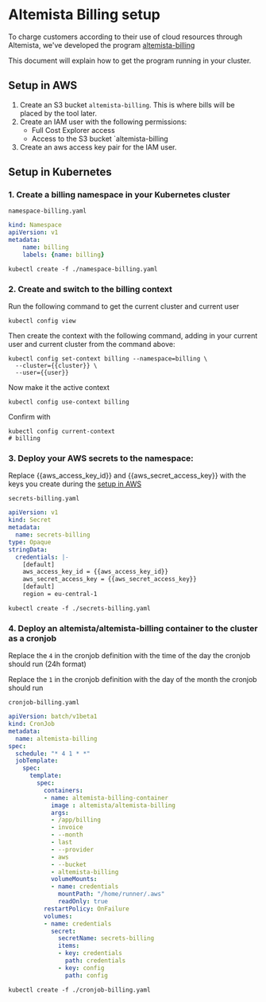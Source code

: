 # Altemista Billing setup

To charge customers according to their use of cloud resources through Altemista, we've developed the program [altemista-billing](www.github.com/altemista/altemista-billing)

This document will explain how to get the program running in your cluster.

Setup in AWS
------------

1. Create an S3 bucket `altemista-billing`. This is where bills will be placed by the tool later.
1. Create an IAM user with the following permissions:
    - Full Cost Explorer access
    - Access to the S3 bucket `altemista-billing
1. Create an aws access key pair for the IAM user.


Setup in Kubernetes
-------------------

### 1. Create a billing namespace in your Kubernetes cluster


`namespace-billing.yaml`
```yaml
kind: Namespace
apiVersion: v1
metadata:
    name: billing
    labels: {name: billing}

```

```shell
kubectl create -f ./namespace-billing.yaml
```

### 2. Create and switch to the billing context

Run the following command to get the current cluster and current user

```shell
kubectl config view
```

Then create the context with the following command, adding in your current user and current cluster from the command above:
```shell
kubectl config set-context billing --namespace=billing \
  --cluster={{cluster}} \
  --user={{user}}
```

Now make it the active context

```shell
kubectl config use-context billing
```
Confirm with
```shell
kubectl config current-context
# billing
```

### 3. Deploy your AWS secrets to the namespace:

Replace {{aws_access_key_id}} and {{aws_secret_access_key}} with the keys you create during the [setup in AWS](#setup-in-aws)

`secrets-billing.yaml`
```yaml
apiVersion: v1
kind: Secret
metadata:
  name: secrets-billing
type: Opaque
stringData:
  credentials: |-
    [default]
    aws_access_key_id = {{aws_access_key_id}}
    aws_secret_access_key = {{aws_secret_access_key}}
    [default]
    region = eu-central-1
```


```shell
kubectl create -f ./secrets-billing.yaml
```

### 4. Deploy an altemista/altemista-billing container to the cluster as a cronjob

Replace the `4` in the cronjob definition with the time of the day the cronjob should run (24h format)

Replace the `1` in the cronjob definition with the day of the month the cronjob should run

`cronjob-billing.yaml`
```yaml
apiVersion: batch/v1beta1
kind: CronJob
metadata:
  name: altemista-billing
spec:
  schedule: "* 4 1 * *"
  jobTemplate:
    spec:
      template:
        spec:
          containers:
          - name: altemista-billing-container
            image : altemista/altemista-billing
            args:
            - /app/billing
            - invoice 
            - --month
            - last
            - --provider 
            - aws
            - --bucket
            - altemista-billing
            volumeMounts:
            - name: credentials
              mountPath: "/home/runner/.aws"
              readOnly: true
          restartPolicy: OnFailure
          volumes:
          - name: credentials
            secret:
              secretName: secrets-billing
              items:
              - key: credentials
                path: credentials
              - key: config
                path: config

```

```shell
kubectl create -f ./cronjob-billing.yaml
```